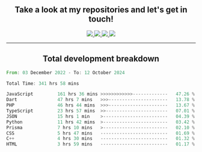 <h2 align="center">
  Take a look at my repositories and let's get in touch!
</h2>
<p align="center">
  <a href="https://www.instagram.com/rayhanarkan?igsh=MXM3dHhmMTZ3ZWVsaA==">
    <img src="https://img.icons8.com/material-outlined/30/689d6a/instagram.png"/>
  </a>
  <a href="https://www.linkedin.com/in/rayhanarkan/">
    <img src="https://img.icons8.com/material-outlined/30/689d6a/linkedin.png"/>
  </a>
  <a href="">
    <img src="https://img.icons8.com/material-outlined/30/689d6a/geography.png"/>
  </a>
  <a href="mailto:rayhanarkan30@gmail.com">
    <img src="https://img.icons8.com/material-outlined/30/689d6a/email.png"/>
  </a>
</p>

---

<h2 align="center">Total development breakdown</h2>

<p align="center">
<!--START_SECTION:waka-->

```rust
From: 03 December 2022 - To: 12 October 2024

Total Time: 341 hrs 58 mins

JavaScript         161 hrs 36 mins >>>>>>>>>>>>-------------   47.26 %
Dart               47 hrs 7 mins   >>>----------------------   13.78 %
PHP                46 hrs 44 mins  >>>----------------------   13.67 %
TypeScript         23 hrs 57 mins  >>-----------------------   07.01 %
JSON               15 hrs 1 min    >------------------------   04.39 %
Python             11 hrs 42 mins  >------------------------   03.42 %
Prisma             7 hrs 10 mins   >------------------------   02.10 %
CSS                5 hrs 47 mins   -------------------------   01.69 %
C++                4 hrs 30 mins   -------------------------   01.32 %
HTML               3 hrs 59 mins   -------------------------   01.17 %
```

<!--END_SECTION:waka-->
</p>
